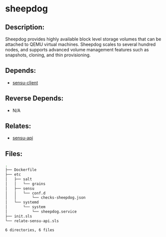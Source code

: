 # sheepdog

## Description:

Sheepdog provides highly available block level storage volumes that can be attached to QEMU virtual machines. Sheepdog scales to several hundred nodes, and supports advanced volume management features such as snapshots, cloning, and thin provisioning.

## Depends:

  -  [sensu-client](/salt/sensu-client)

## Reverse Depends:

  -  N/A

## Relates:

  -  [sensu-api](/salt/sensu-api)

## Files:

```bash
.
├── Dockerfile
├── etc
│   ├── salt
│   │   └── grains
│   ├── sensu
│   │   └── conf.d
│   │       └── checks-sheepdog.json
│   └── systemd
│       └── system
│           └── sheepdog.service
├── init.sls
└── relate-sensu-api.sls

6 directories, 6 files
```
